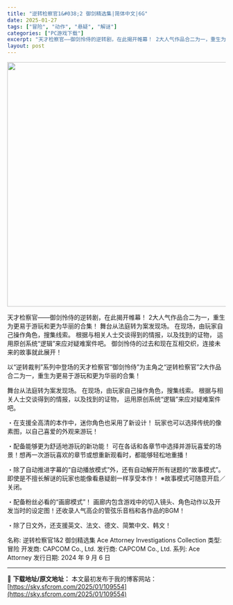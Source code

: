 ```yaml
---
title: "逆转检察官1&#038;2 御剑精选集|简体中文|6G"
date: 2025-01-27
tags: ["冒险", "动作", "悬疑", "解谜"]
categories: ["PC游戏下载"]
excerpt: "天才检察官——御剑怜侍的逆转剧，在此揭开帷幕！ 2大人气作品合二为一，重生为更易于游玩和更为华丽的合集！ 舞台从法庭转为案发现场。 在现场，由玩家自己操作角色，搜集线索。 根据与相关人士交谈得到的情报，以及找到的证物， 运用原创系统“逻辑”来应对疑难案件吧。 御剑怜侍的过去和现在互相交织，连接未来的&hellip;"
layout: post
---
```


<img class="aligncenter size-full wp-image-109555" src="https://sky.sfcrom.com/wp-content/uploads/2025/01/2025012712010138.webp" alt="" width="1000" height="562" />

天才检察官——御剑怜侍的逆转剧，在此揭开帷幕！ 2大人气作品合二为一，重生为更易于游玩和更为华丽的合集！ 舞台从法庭转为案发现场。 在现场，由玩家自己操作角色，搜集线索。 根据与相关人士交谈得到的情报，以及找到的证物， 运用原创系统“逻辑”来应对疑难案件吧。 御剑怜侍的过去和现在互相交织，连接未来的故事就此展开！

以“逆转裁判”系列中登场的天才检察官“御剑怜侍”为主角之“逆转检察官”2大作品合二为一，重生为更易于游玩和更为华丽的合集！

舞台从法庭转为案发现场。
在现场，由玩家自己操作角色，搜集线索。
根据与相关人士交谈得到的情报，以及找到的证物，
运用原创系统“逻辑”来应对疑难案件吧。

・在支援全高清的本作中，迷你角色也采用了新设计！
玩家也可以选择传统的像素图，以自己喜爱的外观来游玩！

・配备能够更为舒适地游玩的新功能！
可在各话和各章节中选择并游玩喜爱的场景！想再一次游玩喜欢的章节或想重新观看时，都能够轻松地重播！

・除了自动推进字幕的“自动播放模式”外，还有自动解开所有谜题的“故事模式”。即使是不擅长解谜的玩家也能像看悬疑剧一样享受本作！
※故事模式可随意开启／关闭。

・配备粉丝必看的“画廊模式”！
画廊内包含游戏中的切入镜头、角色动作以及开发当时的设定图！还收录人气高企的管弦乐音档和各作品的BGM！

・除了日文外，还支援英文、法文、德文、简繁中文、韩文！

名称: 逆转检察官1&amp;2 御剑精选集 Ace Attorney Investigations Collection
类型: 冒险
开发商: CAPCOM Co., Ltd.
发行商: CAPCOM Co., Ltd.
系列: Ace Attorney
发行日期: 2024 年 9 月 6 日

---
📖 **下载地址/原文地址：** 本文最初发布于我的博客网站：[https://sky.sfcrom.com/2025/01/109554](https://sky.sfcrom.com/2025/01/109554)
